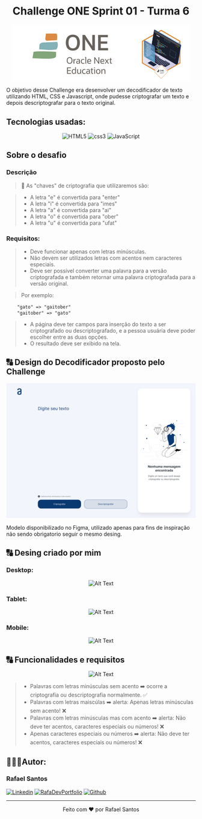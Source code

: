 <h1 align="center">Challenge ONE Sprint 01 - Turma 6</h1>

<div align="center" style="display: flex; align-items: center; justify-content: center;">
    <img widt="30%" src="./.github/one.png" alt="Imagem do programa ONE - Oracle Next Education">
    <img width="30%" src="./.github/badge.png" alt="Imagem da primeira badge do programa ONE - Oracle Next Education">
</div>

<p>
    O objetivo desse Challenge era desenvolver um decodificador de texto utilizando HTML, CSS e Javascript, onde pudesse criptografar um texto e depois descriptografar para o texto original.
</p>

## Tecnologias usadas:
<div style="text-align: center;">
  <img src="https://img.shields.io/badge/HTML5-E34F26?style=for-the-badge&logo=html5&logoColor=white" alt="HTML5" />
  <img src="https://img.shields.io/badge/CSS3-1572B6?style=for-the-badge&logo=css3&logoColor=white" alt="css3" />
  <img src="https://img.shields.io/badge/JavaScript-F7DF1E?style=for-the-badge&logo=javascript&logoColor=black" alt="JavaScript" />
</div>

## Sobre o desafio
### Descrição


> 🔑 As "chaves" de criptografia que utilizaremos são:

> - A letra "e" é convertida para "enter"
> - A letra "i" é convertida para "imes"
> - A letra "a" é convertida para "ai"
> - A letra "o" é convertida para "ober"
> - A letra "u" é convertida para "ufat"

### Requisitos:
> - Deve funcionar apenas com letras minúsculas.
> - Não devem ser utilizados letras com acentos nem caracteres especiais.
> - Deve ser possível converter uma palavra para a versão criptografada e também retornar uma palavra criptografada para a versão original.

> Por exemplo:
```Js
    "gato" => "gaitober"
    "gaitober" => "gato"
```

> - A página deve ter campos para inserção do texto a ser criptografado ou descriptografado, e a pessoa usuária deve poder escolher entre as duas opções.
> - O resultado deve ser exibido na tela.

## 🔠 Design do Decodificador proposto pelo Challenge
<p align="center" >
    <img src="./.github/layout-challenge.jpg" alt="Layout do Challenge Decodificador de Texto">
</p>
<p>
    Modelo disponibilizado no Figma, utilizado apenas para fins de inspiração não sendo obrigatorio seguir o mesmo desing.
</p>

## 🔠 Desing criado por mim

### Desktop:
<div style="text-align: center;">
  <img src="./.github/desktop-design.gif" alt="Alt Text">
</div>

### Tablet:

<div style="text-align: center;">
  <img src="./.github/tablet.design.gif" alt="Alt Text">
</div>

### Mobile:

<div style="text-align: center;">
  <img src="./.github/mobile-desing.gif" alt="Alt Text">
</div>

## 🔠 Funcionalidades e requisitos

<div style="text-align: center;">
  <img src="./.github/testing-the-features.gif" alt="Alt Text">
</div>

> - Palavras com letras minúsculas sem acento ➡️ ocorre a criptografia ou descriptografia normalmente. ✅
> - Palavras com letras maiscúlas ➡️ alerta: Apenas letras minúsculas sem acento! ❌
> - Palavras com letras minúsculas mas com acento ➡️ alerta: Não deve ter acentos, caracteres especiais ou números! ❌
> - Apenas caracteres especiais ou números ➡️ alerta: Não deve ter acentos, caracteres especiais ou números! ❌

## 👨🏻‍💻Autor:
### Rafael Santos
[![Linkedin](https://img.shields.io/badge/LinkedIn-0077B5?style=for-the-badge&logo=linkedin&logoColor=white)](https://www.linkedin.com/in/raafaelsantos/)
[![RafaDevPortfolio](https://img.shields.io/badge/RafaDevPortfolio-FF1B2D?style=for-the-badge&logo=Brave&logoColor=green&labelColor=black&color=green)](https://rafaelsanntos.github.io/Rafa-Dev-Portfolio/)
[![Github](https://img.shields.io/badge/Github-0077B5?style=for-the-badge&logo=github&logoColor=white&color=black)](https://github.com/rafaelsanntos)

---
<p align="center">
    Feito com ♥ por Rafael Santos
</p>